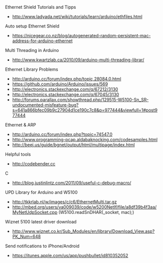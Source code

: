Ethernet Shield Tutorials and Tipps
 - http://www.ladyada.net/wiki/tutorials/learn/arduino/ethfiles.html
  
Auto setup Ethernet Shield
 - https://nicegear.co.nz/blog/autogenerated-random-persistent-mac-address-for-arduino-ethernet

Multi Threading in Arduino
 - http://www.kwartzlab.ca/2010/09/arduino-multi-threading-librar/
 
Ethernet Library Problems
 - http://arduino.cc/forum/index.php/topic,28084.0.html
 - https://github.com/arduino/Arduino/issues/569
 - http://electronics.stackexchange.com/q/67212/3130
 - http://electronics.stackexchange.com/q/67045/3130
 - http://forums.parallax.com/showthread.php/129515-W5100-Sn_SR-undocumented-misfeature-bug?s=641a866bfec09b9c27904d1ce190c7c8&p=977444&viewfull=1#post977444

Ethernet & ARP
 - http://arduino.cc/forum/index.php?topic=74547.0
 - http://www.programming-pcap.aldabaknocking.com/codesamples.html
 - http://beej.us/guide/bgnet/output/html/multipage/index.html

Helpful tools
 - http://codebender.cc

C
 - http://blog.justinlintz.com/2011/09/useful-c-debug-macro/

UPD Library for Arduino and W5100
 - http://tkkrlab.nl/w/images/c/c6/EthernetMulti.tar.gz
 - http://mbed.org/users/va009039/code/w5200NetIf/file/a8df39b4f3aa/MyNetUdpSocket.cpp (W5100.readSnDHAR(_socket, mac);)

Wiznet 5100 latest driver download
 - http://www.wiznet.co.kr/Sub_Modules/en/library/Download_View.asp?PK_Num=648

Send notifications to iPhone/Android
 - https://itunes.apple.com/us/app/pushbullet/id810352052
